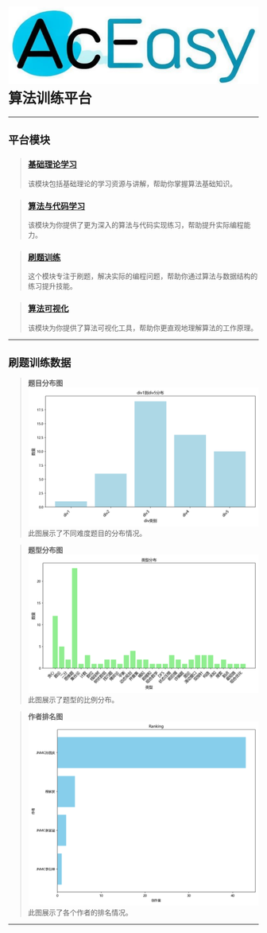 # ![alt text](/资源依赖/icon.png) 算法训练平台

---



## 平台模块

> ### [基础理论学习](基础理论学习/README.md)
>
> 该模块包括基础理论的学习资源与讲解，帮助你掌握算法基础知识。

> ### [算法与代码学习](算法/README.md)
>
> 该模块为你提供了更为深入的算法与代码实现练习，帮助提升实际编程能力。

> ### [刷题训练](刷题模块/README.md)
>
> 这个模块专注于刷题，解决实际的编程问题，帮助你通过算法与数据结构的练习提升技能。


> ### [算法可视化](https://www.cs.usfca.edu/~galles/visualization/Algorithms.html)
>
> 该模块为你提供了算法可视化工具，帮助你更直观地理解算法的工作原理。
---

## 刷题训练数据

> **题目分布图**  
> ![题目分布图](刷题模块/脚本集/img/div_distribution.png)  
> 此图展示了不同难度题目的分布情况。

> **题型分布图**  
> ![题型分布图](刷题模块/脚本集/img/type_distribution.png)  
> 此图展示了题型的比例分布。

> **作者排名图**  
> ![作者排名图](刷题模块/脚本集/img/author_ranking.png)  
> 此图展示了各个作者的排名情况。

---
